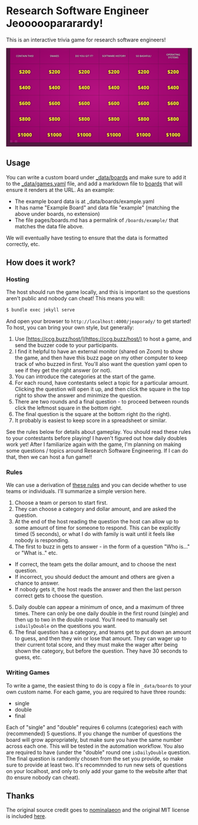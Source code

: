 # Research Software Engineer Jeooooopararardy!

This is an interactive trivia game for research software engineers! 

![assets/img/game.png](assets/img/game.png)

## Usage

You can write a custom board under [_data/boards](_data/boards) and make sure
to add it to the [_data/games.yaml](_data/games.yaml) file, and add a markdown
file to [boards](boards) that will ensure it renders at the URL. As an example:

 - The example board data is at _data/boards/example.yaml
 - It has name "Example Board" and data file "example" (matching the above under boards, no extension)
 - The file pages/boards.md has a permalink of `/boards/example/` that matches the data file above.

We will eventually have testing to ensure that the data is formatted correctly, etc.

## How does it work?

### Hosting

The host should run the game locally, and this is important so the questions aren't
public and nobody can cheat! This means you will:

```bash
$ bundle exec jekyll serve
```

And open your browser to `http://localhost:4000/jeaporady/` to get started!
To host, you can bring your own style, but generally:

1. Use [https://ccg.buzz/host/](https://ccg.buzz/host/) to host a game, and send the buzzer code to your participants.
2. I find it helpful to have an external monitor (shared on Zoom) to show the game, and then have this buzz page on my other computer to keep track of who buzzed in first. You'll also want the question yaml open to see if they get the right answer (or not).
3. You can introduce the categories at the start of the game.
4. For each round, have contestants select a topic for a particular amount. Clicking the question will open it up, and then click the square in the top right to show the answer and minimize the question.
5. There are two rounds and a final question - to proceed between rounds click the leftmost square in the bottom right.
6. The final question is the square at the bottom right (to the right).
7. It probably is easiest to keep score in a spreadsheet or similar.

See the rules below for details about gameplay. You should read these rules to your contestants before playing!
I haven't figured out how daily doubles work yet! After I familiarize again with the game, I'm planning on making some questions / topics
around Research Software Engineering. If I can do that, then we can host a fun game!!

### Rules

We can use a derivation of [these rules](https://tag.rutgers.edu/wp-content/uploads/2014/05/Jeopardy-instructions.pdf)
and you can decide whether to use teams or individuals. I'll summarize a simple version here.

1. Choose a team or person to start first.
2. They can choose a category and dollar amount, and are asked the question.
3. At the end of the host reading the question the host can allow up to some amount of time for someone to respond. This can be explicitly timed (5 seconds), or what I do with family is wait until it feels like nobody is responding.
4. The first to buzz in gets to answer - in the form of a question "Who is..." or "What is.." etc.
 - If correct, the team gets the dollar amount, and to choose the next question.
 - If incorrect, you should deduct the amount and others are given a chance to answer.
 - If nobody gets it, the host reads the answer and then the last person correct gets to choose the question.
5. Daily double can appear a minimum of once, and a maximum of three times. There can only be one daily double in the first round (single) and then up to two in the double round. You'll need to manually set `isDailyDouble` on the questions you want.
6. The final question has a category, and teams get to put down an amount to guess, and then they win or lose that amount. They can wager up to their current total score, and they must make the wager after being shown the category, but before the question. They have 30 seconds to guess, etc.

### Writing Games

To write a game, the easiest thing to do is copy a file in `_data/boards` to your own custom name. For each game,
you are required to have three rounds:

 - single
 - double
 - final
 
Each of "single" and "double" requires 6 columns (categories) each with (recommended) 5 questions. If you change the number of questions the board will grow appropriately, but make sure you have the same number across each one. This will be tested in the automation workflow. You also are required to have (under the "double" round one `isDailyDouble` question. The final question is randomly chosen from the set you provide, so make sure to provide at least two. It's recommnded to run new sets of questions on your localhost, and only to only add your game to the website after that (to ensure nobody can cheat).

## Thanks

The original source credit goes to [nominalaeon](https://codepen.io/nominalaeon/pen/NWWqBVY)
and the original MIT license is included [here](.github/LICENSE.txt).


